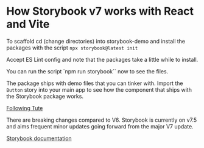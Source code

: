 # How Storybook v7 works with React and Vite

To scaffold cd (change directories) into storybook-demo and install the packages with the script `npx storybook@latest init`

Accept ES Lint config and note that the packages take a little while to install.

You can run the script `npm run storybook`` now to see the files.

The package ships with demo files that you can tinker with. Import the `Button` story into your main app to see how the component that ships with the Storybook package works.

[Following Tute](https://www.youtube.com/watch?v=CuGZgYo6-XY)

There are breaking changes compared to V6. Storybook is currently on v7.5 and aims frequent minor updates going forward from the major V7 update.

[Storybook documentation](https://storybook.js.org/docs/react/get-started/install/)
